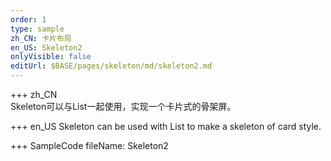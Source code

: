 ```yaml
--- 
order: 1
type: sample
zh_CN: 卡片布局
en_US: Skeleton2
onlyVisible: false
editUrl: $BASE/pages/skeleton/md/skeleton2.md
---
```


+++ zh_CN  
Skeleton可以与List一起使用，实现一个卡片式的骨架屏。


+++ en_US
Skeleton can be used with List to make a skeleton of card style.

+++ SampleCode
fileName: Skeleton2
